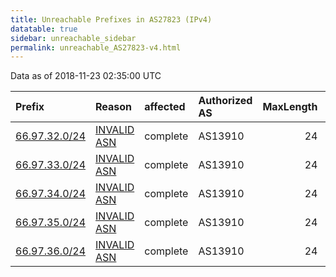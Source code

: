 ```yaml
---
title: Unreachable Prefixes in AS27823 (IPv4)
datatable: true
sidebar: unreachable_sidebar
permalink: unreachable_AS27823-v4.html
---
```


Data as of 2018-11-23 02:35:00 UTC


<div class="datatable-begin"></div>

| Prefix                                               | Reason                                                                                               | affected   | Authorized AS   |   MaxLength | Anchor                           |   unreachable /24s |
|:-----------------------------------------------------|:-----------------------------------------------------------------------------------------------------|:-----------|:----------------|------------:|:---------------------------------|-------------------:|
| [66.97.32.0/24](https://stat.ripe.net/66.97.32.0/24) | [INVALID ASN](https://rpki-validator.ripe.net/announcement-preview?asn=AS27823&prefix=66.97.32.0/24) | complete   | AS13910         |          24 | [ARIN](unreachable_ARIN-v4.html) |                  1 |
| [66.97.33.0/24](https://stat.ripe.net/66.97.33.0/24) | [INVALID ASN](https://rpki-validator.ripe.net/announcement-preview?asn=AS27823&prefix=66.97.33.0/24) | complete   | AS13910         |          24 | [ARIN](unreachable_ARIN-v4.html) |                  1 |
| [66.97.34.0/24](https://stat.ripe.net/66.97.34.0/24) | [INVALID ASN](https://rpki-validator.ripe.net/announcement-preview?asn=AS27823&prefix=66.97.34.0/24) | complete   | AS13910         |          24 | [ARIN](unreachable_ARIN-v4.html) |                  1 |
| [66.97.35.0/24](https://stat.ripe.net/66.97.35.0/24) | [INVALID ASN](https://rpki-validator.ripe.net/announcement-preview?asn=AS27823&prefix=66.97.35.0/24) | complete   | AS13910         |          24 | [ARIN](unreachable_ARIN-v4.html) |                  1 |
| [66.97.36.0/24](https://stat.ripe.net/66.97.36.0/24) | [INVALID ASN](https://rpki-validator.ripe.net/announcement-preview?asn=AS27823&prefix=66.97.36.0/24) | complete   | AS13910         |          24 | [ARIN](unreachable_ARIN-v4.html) |                  1 |

<div class="datatable-end"></div>